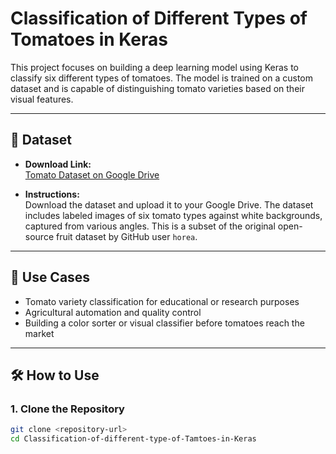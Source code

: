 # Classification of Different Types of Tomatoes in Keras

This project focuses on building a deep learning model using Keras to classify six different types of tomatoes. The model is trained on a custom dataset and is capable of distinguishing tomato varieties based on their visual features.

---

## 📂 Dataset

- **Download Link:**  
  [Tomato Dataset on Google Drive](https://drive.google.com/drive/folders/1d9YltIRxn_M6aPymWNxct1ZEvedyHalR?usp=sharing)

- **Instructions:**  
  Download the dataset and upload it to your Google Drive. The dataset includes labeled images of six tomato types against white backgrounds, captured from various angles. This is a subset of the original open-source fruit dataset by GitHub user `horea`.

---

## 🧠 Use Cases

- Tomato variety classification for educational or research purposes  
- Agricultural automation and quality control  
- Building a color sorter or visual classifier before tomatoes reach the market

---

## 🛠️ How to Use

### 1. Clone the Repository
```bash
git clone <repository-url>
cd Classification-of-different-type-of-Tamtoes-in-Keras
```
